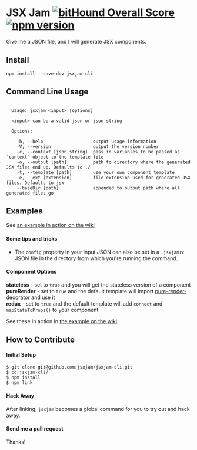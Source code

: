 # JSX Jam [![bitHound Overall Score](https://www.bithound.io/github/jsxjam/jsxjam-cli/badges/score.svg)](https://www.bithound.io/github/jsxjam/jsxjam-cli)[![npm version](https://img.shields.io/npm/v/jsxjam-cli.svg?style=flat)](https://www.npmjs.com/package/jsxjam-cli)

Give me a JSON file, and I will generate JSX components.  


## Install

```
npm install --save-dev jsxjam-cli
```

## Command Line Usage
```

  Usage: jsxjam <input> [options]

  <input> can be a valid json or json string

  Options:

    -h, --help                   output usage information
    -V, --version                output the version number
    -c, --context [json string]  pass in variables to be passed as `context` object to the template file
    -o, --output [path]          path to directory where the generated JSX files end up. Defaults to ./
    -t, --template [path]        use your own component template
    -e, --ext [extension]        file extension used for generated JSX files. Defaults to jsx
    --baseDir [path]             appended to output path where all generated files go

```

## Examples 
See [an example in action on the wiki](https://github.com/jsxjam/jsxjam-cli/wiki/Example)

#### Some tips and tricks

- The `config` property in your input JSON can also be set in a `.jsxjamrc` JSON file in the directory from which you're running the command. 

#### Component Options
__stateless__ - set to `true` and you will get the stateless version of a component  
__pureRender__ - set to `true` and the default template will import [pure-render-decorator](https://www.npmjs.com/package/pure-render-decorator) and use it  
__redux__ - set to `true` and the default template will add `connect` and `mapStateToProps()` to your component  

See these in action in [the example on the wiki](https://github.com/jsxjam/jsxjam-cli/wiki/Example)

## How to Contribute
#### Initial Setup
```
$ git clone git@github.com:jsxjam/jsxjam-cli.git
$ cd jsxjam-cli/
$ npm install
$ npm link
```

#### Hack Away
After linking, `jsxjam` becomes a global command for you to try out and hack away. 

#### Send me a pull request
Thanks!
